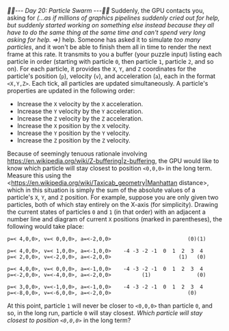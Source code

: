 *:calendar::calendar:--- Day 20: Particle Swarm ---:calendar::calendar:*
Suddenly, the GPU contacts you, asking for _(...as if millions of graphics pipelines suddenly cried out for help, but suddenly started working on something else instead because they all have to do the same thing at the same time and can't spend very long asking for help. =>)_ help. Someone has asked it to simulate *too many particles*, and it won't be able to finish them all in time to render the next frame at this rate.
It transmits to you a buffer (your puzzle input) listing each particle in order (starting with particle `0`, then particle `1`, particle `2`, and so on). For each particle, it provides the `X`, `Y`, and `Z` coordinates for the particle's position (`p`), velocity (`v`), and acceleration (`a`), each in the format `<X,Y,Z>`.
Each tick, all particles are updated simultaneously. A particle's properties are updated in the following order:

- Increase the `X` velocity by the `X` acceleration.
- Increase the `Y` velocity by the `Y` acceleration.
- Increase the `Z` velocity by the `Z` acceleration.
- Increase the `X` position by the `X` velocity.
- Increase the `Y` position by the `Y` velocity.
- Increase the `Z` position by the `Z` velocity.

Because of seemingly tenuous rationale involving <https://en.wikipedia.org/wiki/Z-buffering|z-buffering>, the GPU would like to know which particle will stay closest to position `<0,0,0>` in the long term. Measure this using the <https://en.wikipedia.org/wiki/Taxicab_geometry|Manhattan distance>, which in this situation is simply the sum of the absolute values of a particle's `X`, `Y`, and `Z` position.
For example, suppose you are only given two particles, both of which stay entirely on the X-axis (for simplicity). Drawing the current states of particles `0` and `1` (in that order) with an adjacent a number line and diagram of current `X` positions (marked in parentheses), the following would take place:
```p=< 3,0,0>, v=< 2,0,0>, a=<-1,0,0>    -4 -3 -2 -1  0  1  2  3  4
p=< 4,0,0>, v=< 0,0,0>, a=<-2,0,0>                         (0)(1)

p=< 4,0,0>, v=< 1,0,0>, a=<-1,0,0>    -4 -3 -2 -1  0  1  2  3  4
p=< 2,0,0>, v=<-2,0,0>, a=<-2,0,0>                      (1)   (0)

p=< 4,0,0>, v=< 0,0,0>, a=<-1,0,0>    -4 -3 -2 -1  0  1  2  3  4
p=<-2,0,0>, v=<-4,0,0>, a=<-2,0,0>          (1)               (0)

p=< 3,0,0>, v=<-1,0,0>, a=<-1,0,0>    -4 -3 -2 -1  0  1  2  3  4
p=<-8,0,0>, v=<-6,0,0>, a=<-2,0,0>                         (0)   
```
At this point, particle `1` will never be closer to `<0,0,0>` than particle `0`, and so, in the long run, particle `0` will stay closest.
*Which particle will stay closest to position `<0,0,0>`* in the long term?
